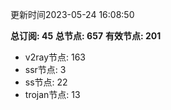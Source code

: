 更新时间2023-05-24 16:08:50

**总订阅: 45**
**总节点: 657**
**有效节点: 201**
- v2ray节点: 163
- ssr节点: 3
- ss节点: 22
- trojan节点: 13
